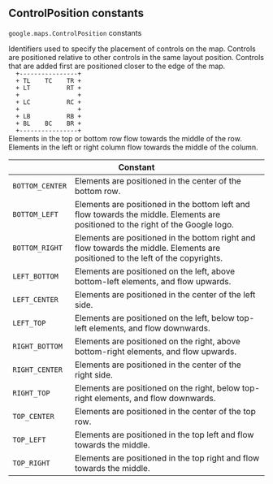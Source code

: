 <h2 id="ControlPosition"> ControlPosition constants </h2><p>
<code><span itemprop="path">google.maps</span>.<span itemprop="name">ControlPosition</span></code>
constants
</p><p>Identifiers used to specify the placement of controls on the map. Controls are positioned relative to other controls in the same layout position. Controls that are added first are positioned closer to the edge of the map. <code> <br>&nbsp;&nbsp;+----------------+ <br>&nbsp;&nbsp;+&nbsp;TL&nbsp;&nbsp;&nbsp;&nbsp;TC&nbsp;&nbsp;&nbsp;&nbsp;TR + <br>&nbsp;&nbsp;+&nbsp;LT&nbsp;&nbsp;&nbsp;&nbsp;&nbsp;&nbsp;&nbsp;&nbsp;&nbsp;&nbsp;RT + <br>&nbsp;&nbsp;+&nbsp;&nbsp;&nbsp;&nbsp;&nbsp;&nbsp;&nbsp;&nbsp;&nbsp;&nbsp;&nbsp;&nbsp;&nbsp;&nbsp;&nbsp;&nbsp;+ <br>&nbsp;&nbsp;+&nbsp;LC&nbsp;&nbsp;&nbsp;&nbsp;&nbsp;&nbsp;&nbsp;&nbsp;&nbsp;&nbsp;RC + <br>&nbsp;&nbsp;+&nbsp;&nbsp;&nbsp;&nbsp;&nbsp;&nbsp;&nbsp;&nbsp;&nbsp;&nbsp;&nbsp;&nbsp;&nbsp;&nbsp;&nbsp;&nbsp;+ <br>&nbsp;&nbsp;+&nbsp;LB&nbsp;&nbsp;&nbsp;&nbsp;&nbsp;&nbsp;&nbsp;&nbsp;&nbsp;&nbsp;RB + <br>&nbsp;&nbsp;+&nbsp;BL&nbsp;&nbsp;&nbsp;&nbsp;BC&nbsp;&nbsp;&nbsp;&nbsp;BR + <br>&nbsp;&nbsp;+----------------+ <br></code> Elements in the top or bottom row flow towards the middle of the row. Elements in the left or right column flow towards the middle of the column.</p><div class="devsite-table-wrapper"><table class="constants responsive" summary="ControlPosition constants">
<thead>
<tr><th colspan="2">Constant</th>
</tr></thead>
<tbody>
<tr>
<td><code><span>BOTTOM_CENTER</span></code></td>
<td>Elements are positioned in the center of the bottom row.</td>
</tr>
<tr>
<td><code><span>BOTTOM_LEFT</span></code></td>
<td>Elements are positioned in the bottom left and flow towards the middle. Elements are positioned to the right of the Google logo.</td>
</tr>
<tr>
<td><code><span>BOTTOM_RIGHT</span></code></td>
<td>Elements are positioned in the bottom right and flow towards the middle. Elements are positioned to the left of the copyrights.</td>
</tr>
<tr>
<td><code><span>LEFT_BOTTOM</span></code></td>
<td>Elements are positioned on the left, above bottom-left elements, and flow upwards.</td>
</tr>
<tr>
<td><code><span>LEFT_CENTER</span></code></td>
<td>Elements are positioned in the center of the left side.</td>
</tr>
<tr>
<td><code><span>LEFT_TOP</span></code></td>
<td>Elements are positioned on the left, below top-left elements, and flow downwards.</td>
</tr>
<tr>
<td><code><span>RIGHT_BOTTOM</span></code></td>
<td>Elements are positioned on the right, above bottom-right elements, and flow upwards.</td>
</tr>
<tr>
<td><code><span>RIGHT_CENTER</span></code></td>
<td>Elements are positioned in the center of the right side.</td>
</tr>
<tr>
<td><code><span>RIGHT_TOP</span></code></td>
<td>Elements are positioned on the right, below top-right elements, and flow downwards.</td>
</tr>
<tr>
<td><code><span>TOP_CENTER</span></code></td>
<td>Elements are positioned in the center of the top row.</td>
</tr>
<tr>
<td><code><span>TOP_LEFT</span></code></td>
<td>Elements are positioned in the top left and flow towards the middle.</td>
</tr>
<tr>
<td><code><span>TOP_RIGHT</span></code></td>
<td>Elements are positioned in the top right and flow towards the middle.</td>
</tr>
</tbody>
</table></div>